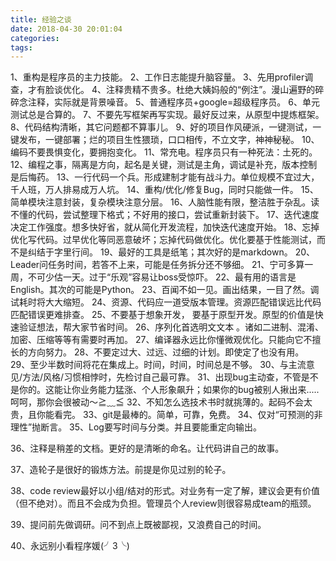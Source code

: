 ```yaml
---
title: 经验之谈
date: 2018-04-30 20:01:04
categories:
tags:
---
```

1、重构是程序员的主力技能。
2、工作日志能提升脑容量。
3、先用profiler调查，才有脸谈优化。
4、注释贵精不贵多。杜绝大姨妈般的“例注”。漫山遍野的碎碎念注释，实际就是背景噪音。
5、普通程序员+google=超级程序员。
6、单元测试总是合算的。
7、不要先写框架再写实现。最好反过来，从原型中提炼框架。
8、代码结构清晰，其它问题都不算事儿。
9、好的项目作风硬派，一键测试，一键发布，一键部署；烂的项目生性猥琐，口口相传，不立文字，神神秘秘。
10、编码不要畏惧变化，要拥抱变化。
11、常充电。程序员只有一种死法：土死的。
12、编程之事，隔离是方向，起名是关键，测试是主角，调试是补充，版本控制是后悔药。
13、一行代码一个兵。形成建制才能有战斗力。单位规模不宜过大，千人班，万人排易成万人坑。
14、重构/优化/修复Bug，同时只能做一件。
15、简单模块注意封装，复杂模块注意分层。
16、人脑性能有限，整洁胜于杂乱。读不懂的代码，尝试整理下格式；不好用的接口，尝试重新封装下。
17、迭代速度决定工作强度。想多快好省，就从简化开发流程，加快迭代速度开始。
18、忘掉优化写代码。过早优化等同恶意破坏；忘掉代码做优化。优化要基于性能测试，而不是纠结于字里行间。
19、最好的工具是纸笔；其次好的是markdown。
20、Leader问任务时间，若答不上来，可能是任务拆分还不够细。
21、宁可多算一周，不可少估一天。过于“乐观”容易让boss受惊吓。
22、最有用的语言是English。其次的可能是Python。
23、百闻不如一见。画出结果，一目了然。调试耗时将大大缩短。
24、资源、代码应一道受版本管理。资源匹配错误远比代码匹配错误更难排查。
25、不要基于想象开发， 要基于原型开发。原型的价值是快速验证想法，帮大家节省时间。
26、序列化首选明文文本 。诸如二进制、混淆、加密、压缩等等有需要时再加。
27、编译器永远比你懂微观优化。只能向它不擅长的方向努力。
28、不要定过大、过远、过细的计划。即使定了也没有用。
29、至少半数时间将花在集成上。时间，时间，时间总是不够。
30、与主流意见/方法/风格/习惯相悖时，先检讨自己最可靠。
31、出现bug主动查，不管是不是你的。这能让你业务能力猛涨、个人形象飙升；如果你的bug被别人揪出来.....呵呵，那你会很被动～≧﹏≦
32、不知怎么选技术书时就挑薄的。起码不会太贵，且你能看完。
33、git是最棒的。简单，可靠，免费。
34、仅对“可预测的非理性”抛断言。
35、Log要写时间与分类。并且要能重定向输出。


36、注释是稍差的文档。更好的是清晰的命名。让代码讲自己的故事。


37、造轮子是很好的锻炼方法。前提是你见过别的轮子。


38、code review最好以小组/结对的形式。对业务有一定了解，建议会更有价值（但不绝对）。而且不会成为负担。管理员个人review则很容易成team的瓶颈。


39、提问前先做调研。问不到点上既被鄙视，又浪费自己的时间。


40、永远别小看程序媛(╯3╰)